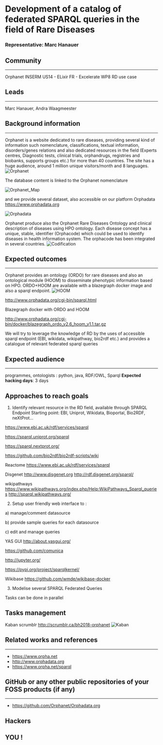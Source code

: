 # Development of a catalog of federated SPARQL queries in the field of Rare Diseases

### Representative: Marc Hanauer

## Community
---

Orphanet INSERM US14 - ELixir FR - Excelerate WP8 RD use case

## Leads
---
Marc Hanauer, Andra Waagmeester

## Background information
---
Orphanet is a website dedicated to rare diseases, providing several kind of information such nomenclature, classifications, textual information, disorders/genes relations and also dedicated resources in the field (Experts centres, Diagnostic tests, clinical trials, orphandrugs, registries and biobanks, supports groups etc.) for more than 40 countries. 
The site has a huge audience, around 1 million unique visitors/month and 8 languages. 
![Orphanet](images/Orphanet.png)

The database content is linked to the Orphanet nomenclature

![Orphanet_Map](images/ORPHANET-map.png)

and we provide several dataset, also accessible on our platform Orphadata https://www.orphadata.org

![Orphadata](images/Screenshot_Orphadata.png)

Orphanet produce also the Orphanet Rare Diseases Ontology and clinical description of diseases using HPO ontology. Each disease concept has a unique, stable, identifier (Orphacode) which could be used to identify diseases in health information system. The orphacode has been integrated in several countries.
![Codification](images/map-codificationOrpha2018.jpg)


## Expected outcomes
---

Orphanet provides an ontology (ORDO) for rare diseases and also an ontological module (HOOM) to disseminate phenotypic information based on HPO. ORDO+HOOM are available with a blazegraph docker image and also a sparql endpoint. 
![HOOM](images/HOOM-ORDO.png)

http://www.orphadata.org/cgi-bin/sparql.html

Blazegraph docker with ORDO and HOOM

http://www.orphadata.org/cgi-bin/docker/blazegraph_ordo_v2.6_hoom_v1.1.tar.gz

We will try to leverage the knowledge of RD by the uses of accessible sparql endpoint (EBI, wikidata, wikipathway, bio2rdf etc.) and provides a catalogue of relevant federated sparql queries

## Expected audience
---

programmes, ontologists : python, java, RDF/OWL, Sparql
**Expected hacking days**: 3 days

## Approaches to reach goals
1) Identify relevant resource in the RD field, available through SPARQL Endpoint
Starting point: EBI, Uniprot, Wikidata, Bioportal, Bio2RDF, neXtProt...

https://www.ebi.ac.uk/rdf/services/sparql

https://sparql.uniprot.org/sparql

https://sparql.nextprot.org/

https://github.com/bio2rdf/bio2rdf-scripts/wiki

Reactome
https://www.ebi.ac.uk/rdf/services/sparql


Disgenet
http://www.disgenet.org
http://rdf.disgenet.org/sparql/


wikipathways
https://www.wikipathways.org/index.php/Help:WikiPathways_Sparql_queries
http://sparql.wikipathways.org/


2) Setup user friendly web interface to :

a) manage/comment datasource

b) provide sample queries for each datasource

c) edit and manage queries

YAS GUI
http://about.yasgui.org/

https://github.com/comunica

http://jupyter.org/

https://pypi.org/project/sparqlkernel/

Wikibase
https://github.com/wmde/wikibase-docker


3) Modelise several SPARQL Federated Queries

Tasks can be done in parallel

## Tasks management
Kaban scrumblr
http://scrumblr.ca/bh2018-orphanet
![Kaban](images/kaban.png)

## Related works and references
---

- https://www.orpha.net
- http://www.orphadata.org
- https://www.orpha.net/sparql

## GitHub or any other public repositories of your FOSS products (if any)
---

- https://github.com/Orphanet/Orphadata.org 

## Hackers
YOU !
---

